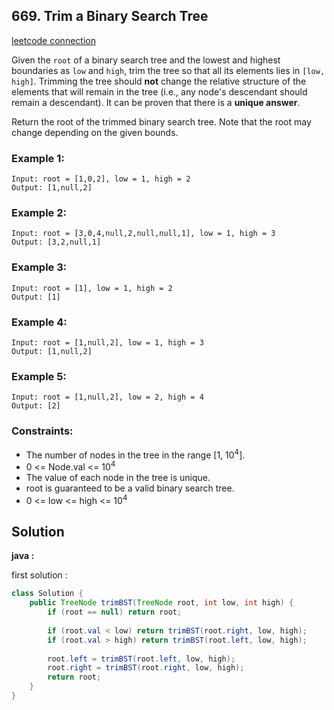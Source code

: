 ## 669. Trim a Binary Search Tree

[leetcode connection](https://leetcode.com/problems/trim-a-binary-search-tree/)

Given the `root` of a binary search tree and the lowest and highest boundaries as `low` and `high`, trim the tree so that all its elements lies in `[low, high]`. Trimming the tree should **not** change the relative structure of the elements that will remain in the tree (i.e., any node's descendant should remain a descendant). It can be proven that there is a **unique answer**.

Return the root of the trimmed binary search tree. Note that the root may change depending on the given bounds.

### Example 1:
```
Input: root = [1,0,2], low = 1, high = 2
Output: [1,null,2]
```

### Example 2:
```
Input: root = [3,0,4,null,2,null,null,1], low = 1, high = 3
Output: [3,2,null,1]
```

### Example 3:
```
Input: root = [1], low = 1, high = 2
Output: [1]
```

### Example 4:
```
Input: root = [1,null,2], low = 1, high = 3
Output: [1,null,2]
```

### Example 5:
```
Input: root = [1,null,2], low = 2, high = 4
Output: [2]
```

### Constraints:

* The number of nodes in the tree in the range [1, 10<sup>4</sup>].
* 0 <= Node.val <= 10<sup>4</sup>
* The value of each node in the tree is unique.
* root is guaranteed to be a valid binary search tree.
* 0 <= low <= high <= 10<sup>4</sup>

## Solution

**java :**

first solution :
```java
class Solution {
    public TreeNode trimBST(TreeNode root, int low, int high) {
        if (root == null) return root;
        
        if (root.val < low) return trimBST(root.right, low, high);
        if (root.val > high) return trimBST(root.left, low, high);
        
        root.left = trimBST(root.left, low, high);
        root.right = trimBST(root.right, low, high);
        return root;
    }
}
```